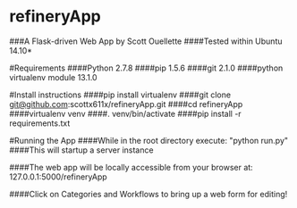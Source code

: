# refineryApp
###A Flask-driven Web App by Scott Ouellette
####Tested within Ubuntu 14.10*

#Requirements
####Python 2.7.8
####pip 1.5.6
####git 2.1.0
####python virtualenv module 13.1.0

#Install instructions
####pip install virtualenv
####git clone git@github.com:scottx611x/refineryApp.git
####cd refineryApp
####virtualenv venv
####. venv/bin/activate
####pip install -r requirements.txt

#Running the App
####While in the root directory execute: "python run.py"
####This will startup a server instance

####The web app will be locally accessible from your browser at: 127.0.0.1:5000/refineryApp

####Click on Categories and Workflows to bring up a web form for editing!

  

